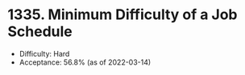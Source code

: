 # 1335. Minimum Difficulty of a Job Schedule
- Difficulty: Hard
- Acceptance: 56.8% (as of 2022-03-14)
